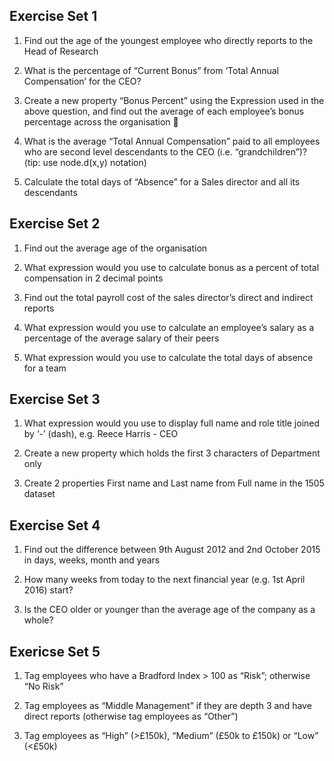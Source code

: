 ## Exercise Set 1

1. Find out the age of the youngest employee who directly reports to the Head of Research

2. What is the percentage of “Current Bonus” from ‘Total Annual Compensation’ for the CEO?

3. Create a new property “Bonus Percent” using the Expression used in the above question, and find out the average of each employee’s bonus percentage across the organisation 

4. What is the average “Total Annual Compensation” paid to all employees who are second level descendants to the CEO (i.e. “grandchildren”)? (tip: use node.d(x,y) notation)

5. Calculate the total days of “Absence” for a Sales director and all its descendants


## Exercise Set 2
1. Find out the average age of the organisation

2. What expression would you use to calculate bonus as a percent of total compensation in 2 decimal points

3. Find out the total payroll cost of the sales director’s direct and indirect reports

4. What expression would you use to calculate an employee’s salary as a percentage of the average salary of  their peers

5. What expression would you use to calculate the total days of absence for a team


## Exercise Set 3
1. What expression would you use to display full name and role title joined by ‘-’ (dash), e.g. Reece Harris - CEO

2. Create a new property which holds the first 3 characters of Department only

3. Create 2 properties First name and Last name from Full name in the 1505 dataset


## Exercise Set 4
1. Find out the difference between 9th August 2012 and 2nd October 2015 in days, weeks, month and years

2. How many weeks from today to the next financial year (e.g. 1st  April 2016) start?

3. Is the CEO older or younger than the average age of the company as a whole?


## Exericse Set 5
1. Tag employees who have a Bradford Index > 100 as “Risk”; otherwise “No Risk”


2. Tag employees as “Middle Management” if they are depth 3 and have direct reports (otherwise tag employees as “Other”)


3. Tag employees as “High” (>£150k), “Medium” (£50k to £150k) or “Low” (<£50k)
